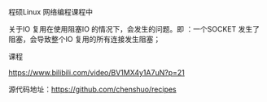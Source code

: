 程硕Linux 网络编程课程中

关于IO 复用在使用阻塞IO 的情况下，会发生的问题。即 ：一个SOCKET 发生了阻塞，会导致整个IO 复用的所有连接发生阻塞；

课程

https://www.bilibili.com/video/BV1MX4y1A7uN?p=21

源代码地址：https://github.com/chenshuo/recipes

